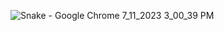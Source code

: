 ![Snake - Google Chrome 7_11_2023 3_00_39 PM](https://github.com/Ab3467/Game-3/assets/138695838/7b1ad8b0-d57b-43c8-99ea-090bde6d6156)

